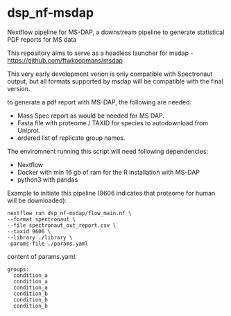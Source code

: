 # dsp_nf-msdap
Nextflow pipeline for MS-DAP, a downstream pipeline to generate statistical PDF reports for MS data

This repository aims to serve as a headless launcher for msdap - https://github.com/ftwkoopmans/msdap 

This very early development verion is only compatible with Spectronaut output, but all formats supported by msdap will be compatible with the final version.

to generate a pdf report with MS-DAP, the following are needed:

* Mass Spec report as would be needed for MS DAP.
* Fasta file with proteome / TAXID for species to autodownload from Uniprot.
* ordered list of replicate group names.

The enviromnent running this script will need following dependencies:

* Nextflow
* Docker with min 16 gb of ram for the R installation with MS-DAP
* python3 with pandas


Example to initiate this pipeline (9606 indicates that proteome for human will be downloaded):

```
nextflow run dsp_nf-msdap/flow_main.nf \
--format spectronaut \
--file spectronaut_out_report.csv \
--taxid 9606 \
--library ./library \
-params-file ./params.yaml
```


content of params.yaml:
```
groups:
  condition_a
  condition_a
  condition_a
  condition_b
  condition_b
  condition_b
```